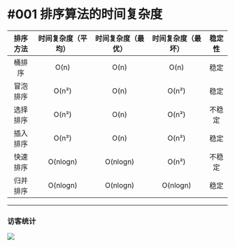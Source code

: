 # #001 排序算法的时间复杂度

|排序方法|时间复杂度（平均）|时间复杂度（最优）|时间复杂度（最坏）|稳定性|
|:-:|:-:|:-:|:-:|:-:|
|桶排序|O(n)|O(n)|O(n)|稳定|
|冒泡排序|O(n²)|O(n)|O(n²)|稳定|
|选择排序|O(n²)|O(n)|O(n²)|不稳定|
|插入排序|O(n²)|O(n)|O(n²)|稳定|
|快速排序|O(nlogn)|O(nlogn)|O(n²)|不稳定|
|归并排序|O(nlogn)|O(nlogn)|O(nlogn)|稳定|

---
### 访客统计
![](https://flagcounter.me/e7K)
